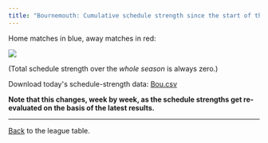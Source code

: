 ```yaml
---
title: "Bournemouth: Cumulative schedule strength since the start of the season"
---
```


Home matches in blue, away matches in red:


![](/assets/leagues/england-premier-league/2017/schedule-strengths/Bou.png)

(Total schedule strength over the *whole season* is always zero.)


Download today's schedule-strength data: [Bou.csv](/assets/leagues/england-premier-league/2017/schedule-strengths/Bou.csv)

**Note that this changes, week by week, as the schedule strengths get re-evaluated on the
basis of the latest results.**

-----

[Back](/leagues/england-premier-league) to the league table.


